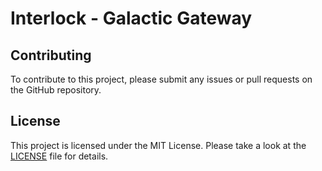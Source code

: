 # Interlock - Galactic Gateway



## Contributing

To contribute to this project, please submit any issues or pull requests on the GitHub repository.


## License

This project is licensed under the MIT License. Please take a look at the [LICENSE](LICENSE) file for details.
